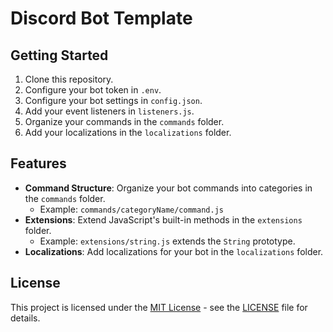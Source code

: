 # Discord Bot Template

## Getting Started

1. Clone this repository.
2. Configure your bot token in `.env`.
3. Configure your bot settings in `config.json`.
4. Add your event listeners in `listeners.js`.
5. Organize your commands in the `commands` folder.
6. Add your localizations in the `localizations` folder.

## Features

- **Command Structure**: Organize your bot commands into categories in the `commands` folder.
    - Example: `commands/categoryName/command.js`
- **Extensions**: Extend JavaScript's built-in methods in the `extensions` folder.
    - Example: `extensions/string.js` extends the `String` prototype.
- **Localizations**: Add localizations for your bot in the `localizations` folder.

## License

This project is licensed under the [MIT License](./LICENSE) - see the [LICENSE](./LICENSE) file for details.